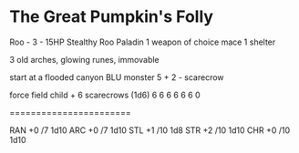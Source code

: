 # The Great Pumpkin's Folly

Roo - 3 - 15HP
Stealthy Roo Paladin
1 weapon of choice 
    mace
1 shelter



3 old arches, glowing runes, immovable

start at a flooded canyon BLU
monster 5 + 2 - scarecrow



force field child + 6 scarecrows (1d6)
6
6
6
6
6
6
0


=======================


RAN     +0 /7       1d10
ARC     +0 /7       1d10
STL     +1 /10      1d8
STR     +2 /10      1d10
CHR     +0 /10      1d10